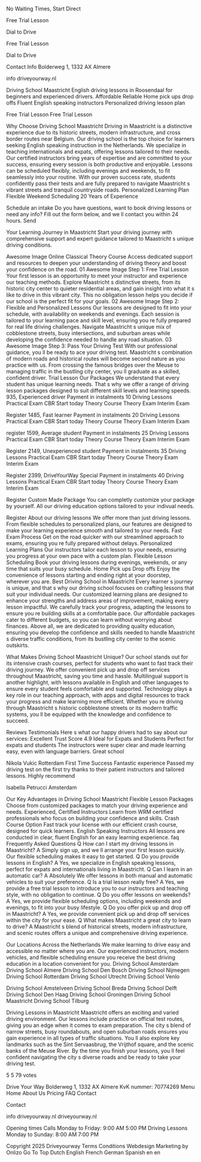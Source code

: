 No Waiting Times, Start Direct

Free Trial Lesson

 Dial to Drive

Free Trial Lesson

 Dial to Drive

 Contact Info
 Bolderweg 1, 1332 AX Almere

 info driveyourway.nl

 Driving School Maastricht
English driving lessons in Roosendaal for beginners and experienced drivers.
 Affordable Reliable
 Home pick ups drop offs
 Fluent English speaking instructors
 Personalized driving lesson plan

 Free Trial Lesson 
 Free Trial Lesson 

 Why Choose Driving School Maastricht
Driving in Maastricht is a distinctive experience due to its historic streets, modern infrastructure, and cross border routes near Belgium. Our driving school is the top choice for learners seeking English speaking instruction in the Netherlands. We specialize in teaching internationals and expats, offering lessons tailored to their needs. Our certified instructors bring years of expertise and are committed to your success, ensuring every session is both productive and enjoyable. Lessons can be scheduled flexibly, including evenings and weekends, to fit seamlessly into your routine. With our proven success rate, students confidently pass their tests and are fully prepared to navigate Maastricht s vibrant streets and tranquil countryside roads. 
 Personalized Learning Plan
 Flexible Weekend Scheduling
 20 Years of Experience

 Schedule an intake
Do you have questions, want to book driving lessons or need any info? Fill out the form below, and we ll contact you within 24 hours.
Send

 Your Learning Journey in Maastricht
Start your driving journey with comprehensive support and expert guidance tailored to Maastricht s unique driving conditions. 

Awesome Image
 Online Classical Theory Course
Access dedicated support and resources to deepen your understanding of driving theory and boost your confidence on the road.
01
Awesome Image
 Step 1: Free Trial Lesson 
Your first lesson is an opportunity to meet your instructor and experience our teaching methods. Explore Maastricht s distinctive streets, from its historic city center to quieter residential areas, and gain insight into what it s like to drive in this vibrant city. This no obligation lesson helps you decide if our school is the perfect fit for your goals. 
02
Awesome Image
 Step 2: Flexible and Personalized Lessons 
Our lessons are designed to fit into your schedule, with availability on weekends and evenings. Each session is tailored to your learning pace and skill level, ensuring you re fully prepared for real life driving challenges. Navigate Maastricht s unique mix of cobblestone streets, busy intersections, and suburban areas while developing the confidence needed to handle any road situation. 
03
Awesome Image
 Step 3: Pass Your Driving Test 
With our professional guidance, you ll be ready to ace your driving test. Maastricht s combination of modern roads and historical routes will become second nature as you practice with us. From crossing the famous bridges over the Meuse to managing traffic in the bustling city center, you ll graduate as a skilled, confident driver. 
Trial Lesson
 Our Packages 
We understand that every student has unique learning needs. That s why we offer a range of driving lesson packages designed to suit different skill levels and learning speeds.
 935, 
 Experienced driver
Payment in instalments
 10 Driving Lessons
 Practical Exam CBR
 Start today
 Theory Course
 Theory Exam
 Interim Exam

Register
 1485, 
 Fast learner
Payment in instalments
 20 Driving Lessons
 Practical Exam CBR
 Start today
 Theory Course
 Theory Exam
 Interim Exam

register
 1599, 
 Average student
Payment in instalments
 25 Driving Lessons
 Practical Exam CBR
 Start today
 Theory Course
 Theory Exam
 Interim Exam

Register
 2149, 
 Unexperienced student
Payment in instalments
 35 Driving Lessons
 Practical Exam CBR
 Start today
 Theory Course
 Theory Exam
 Interim Exam

Register
 2399, 
 DriveYourWay Special
Payment in instalments
 40 Driving Lessons
 Practical Exam CBR
 Start today
 Theory Course
 Theory Exam
 Interim Exam

Register
 Custom Made Package
 You can completly customize your package by yourself. All our driving education options tailored to your indivual needs.

Register
 About our driving lessons
We offer more than just driving lessons. From flexible schedules to personalized plans, our features are designed to make your learning experience smooth and tailored to your needs. 
 Fast Exam Process
Get on the road quicker with our streamlined approach to exams, ensuring you re fully prepared without delays.
 Personalized Learning Plans
Our instructors tailor each lesson to your needs, ensuring you progress at your own pace with a custom plan.
 Flexible Lesson Scheduling
Book your driving lessons during evenings, weekends, or any time that suits your busy schedule. 
 Home Pick ups Drop offs
Enjoy the convenience of lessons starting and ending right at your doorstep, wherever you are.
 Best Driving School in Maastricht
Every learner s journey is unique, and that s why our driving school focuses on crafting lessons that suit your individual needs. Our customized learning plans are designed to enhance your strengths and address areas of improvement, making every lesson impactful. We carefully track your progress, adapting the lessons to ensure you re building skills at a comfortable pace. Our affordable packages cater to different budgets, so you can learn without worrying about finances. Above all, we are dedicated to providing quality education, ensuring you develop the confidence and skills needed to handle Maastricht s diverse traffic conditions, from its bustling city center to the scenic outskirts. 

 What Makes Driving School Maastricht Unique?
Our school stands out for its intensive crash courses, perfect for students who want to fast track their driving journey. We offer convenient pick up and drop off services throughout Maastricht, saving you time and hassle. Multilingual support is another highlight, with lessons available in English and other languages to ensure every student feels comfortable and supported. Technology plays a key role in our teaching approach, with apps and digital resources to track your progress and make learning more efficient. Whether you re driving through Maastricht s historic cobblestone streets or its modern traffic systems, you ll be equipped with the knowledge and confidence to succeed.

 Reviews Testimonials
Here s what our happy drivers had to say about our services:
 Excellent
Trust Score 4.9
 Ideal for Expats and Students
Perfect for expats and students The instructors were super clear and made learning easy, even with language barriers. Great school

 Nikola Vukic
 Rotterdam
 First Time Success
Fantastic experience Passed my driving test on the first try thanks to their patient instructors and tailored lessons. Highly recommend

 Isabella Petrucci
 Amsterdam

 Our Key Advantages in Driving School Maastricht
 Flexible Lesson Packages 
Choose from customized packages to match your driving experience and needs. 
 Experienced, Certified Instructors 
Learn from WRM certified professionals who focus on building your confidence and skills. 
 Crash Course Option 
Fast track your license with our efficient crash course, designed for quick learners. 
 English Speaking Instructors 
All lessons are conducted in clear, fluent English for an easy learning experience. 
faq
 Frequently Asked Questions
 Q How can I start my driving lessons in Maastricht?
A Simply sign up, and we ll arrange your first lesson quickly. Our flexible scheduling makes it easy to get started.
 Q Do you provide lessons in English? 
A Yes, we specialize in English speaking lessons, perfect for expats and internationals living in Maastricht.
 Q Can I learn in an automatic car? 
A Absolutely We offer lessons in both manual and automatic vehicles to suit your preference.
 Q Is a trial lesson really free? 
A Yes, we provide a free trial lesson to introduce you to our instructors and teaching style, with no obligation to continue.
 Q Do you offer lessons on weekends? 
A Yes, we provide flexible scheduling options, including weekends and evenings, to fit into your busy lifestyle.
 Q Do you offer pick up and drop off in Maastricht? 
A Yes, we provide convenient pick up and drop off services within the city for your ease.
 Q What makes Maastricht a great city to learn to drive? 
A Maastricht s blend of historical streets, modern infrastructure, and scenic routes offers a unique and comprehensive driving experience.

 Our Locations Across the Netherlands
We make learning to drive easy and accessible no matter where you are. Our experienced instructors, modern vehicles, and flexible scheduling ensure you receive the best driving education in a location convenient for you. 
 Driving School Amsterdam
 Driving School Almere
 Driving School Den Bosch
 Driving School Nijmegen
 Driving School Rotterdam
 Driving School Utrecht
 Driving School Venlo

 Driving School Amstelveen
 Driving School Breda
 Driving School Delft
 Driving School Den Haag 
 Driving School Groningen
 Driving School Maastricht
 Driving School Tilburg

 Driving Lessons in Maastricht
Maastricht offers an exciting and varied driving environment. Our lessons include practice on official test routes, giving you an edge when it comes to exam preparation. The city s blend of narrow streets, busy roundabouts, and open suburban roads ensures you gain experience in all types of traffic situations. You ll also explore key landmarks such as the Sint Servaasbrug, the Vrijthof square, and the scenic banks of the Meuse River. By the time you finish your lessons, you ll feel confident navigating the city s diverse roads and be ready to take your driving test. 

5 5 79 votes 

Drive Your Way Bolderweg 1, 1332 AX Almere KvK nummer: 70774269 
 Menu
 Home 
 About Us 
 Pricing 
 FAQ 
 Contact 

 Contact

 info driveyourway.nl
 driveyourway.nl 

 Opening times
 Calls
 Monday to Friday: 9:00 AM 5:00 PM
 Driving Lessons
 Monday to Sunday: 8:00 AM 7:00 PM

 Copyright 2025 Driveyourway Terms Conditions Webdesign Marketing by Onlizo
Go To Top
 Dutch English French German Spanish
en en